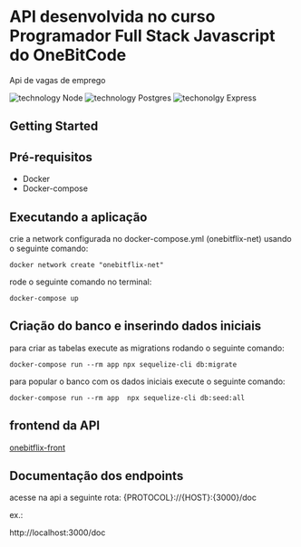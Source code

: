 # API desenvolvida no curso Programador Full Stack Javascript do OneBitCode

Api de vagas de emprego

![technology Node](https://img.shields.io/badge/techonolgy-Node-success)
![technology Postgres](https://img.shields.io/badge/techonolgy-Postgres-blue)
![techonolgy Express](https://img.shields.io/badge/techonolgy-Express-brightgreen)

## Getting Started

## Pré-requisitos

- Docker
- Docker-compose

## Executando a aplicação

crie a network configurada no docker-compose.yml (onebitflix-net) usando o seguinte comando:

```
docker network create "onebitflix-net"
```

rode o seguinte comando no terminal:

```
docker-compose up
```

## Criação do banco e inserindo dados iniciais

para criar as tabelas execute as migrations rodando o seguinte comando:

```
docker-compose run --rm app npx sequelize-cli db:migrate
```

para popular o banco com os dados iniciais execute o seguinte comando:

```
docker-compose run --rm app  npx sequelize-cli db:seed:all
```

## frontend da API
[onebitflix-front](https://github.com/juniorjrjl/onebitflix-front)

## Documentação dos endpoints

acesse na api a seguinte rota: {PROTOCOL}://{HOST}:{3000}/doc

ex.:

http://localhost:3000/doc